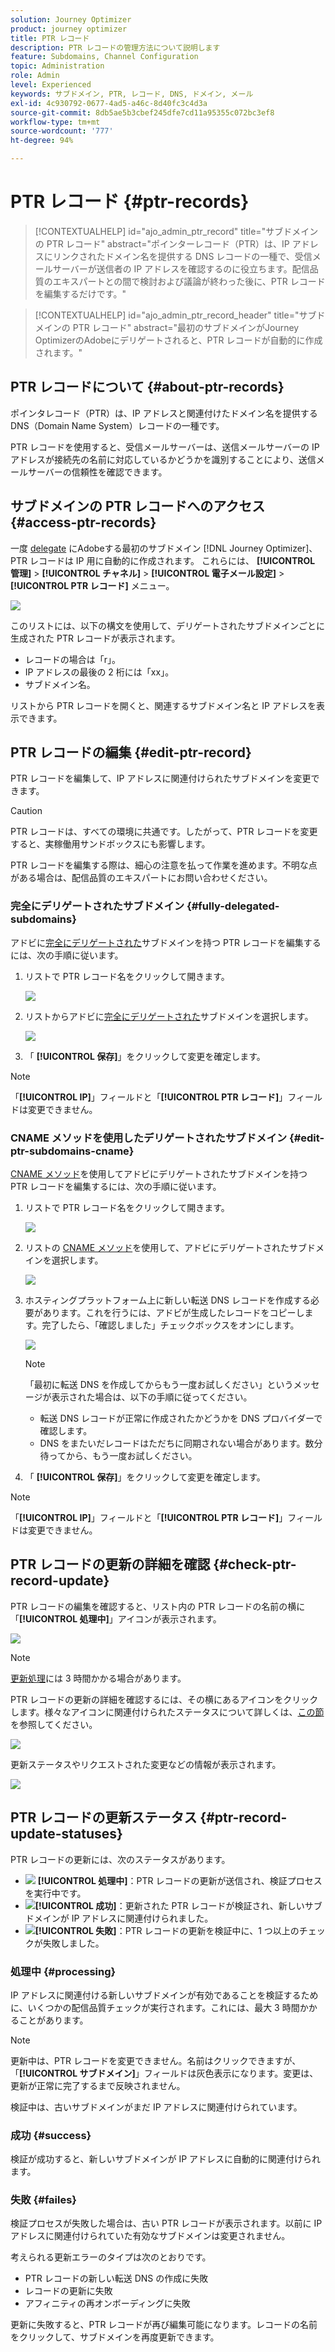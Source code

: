 ```yaml
---
solution: Journey Optimizer
product: journey optimizer
title: PTR レコード
description: PTR レコードの管理方法について説明します
feature: Subdomains, Channel Configuration
topic: Administration
role: Admin
level: Experienced
keywords: サブドメイン, PTR, レコード, DNS, ドメイン, メール
exl-id: 4c930792-0677-4ad5-a46c-8d40fc3c4d3a
source-git-commit: 8db5ae5b3cbef245dfe7cd11a95355c072bc3ef8
workflow-type: tm+mt
source-wordcount: '777'
ht-degree: 94%

---
```


# PTR レコード {#ptr-records}

>[!CONTEXTUALHELP]
>id="ajo_admin_ptr_record"
>title="サブドメインの PTR レコード"
>abstract="ポインターレコード（PTR）は、IP アドレスにリンクされたドメイン名を提供する DNS レコードの一種で、受信メールサーバーが送信者の IP アドレスを確認するのに役立ちます。配信品質のエキスパートとの間で検討および議論が終わった後に、PTR レコードを編集するだけです。"

>[!CONTEXTUALHELP]
>id="ajo_admin_ptr_record_header"
>title="サブドメインの PTR レコード"
>abstract="最初のサブドメインがJourney OptimizerのAdobeにデリゲートされると、PTR レコードが自動的に作成されます。"

## PTR レコードについて {#about-ptr-records}

ポインタレコード（PTR）は、IP アドレスと関連付けたドメイン名を提供する DNS（Domain Name System）レコードの一種です。

PTR レコードを使用すると、受信メールサーバーは、送信メールサーバーの IP アドレスが接続先の名前に対応しているかどうかを識別することにより、送信メールサーバーの信頼性を確認できます。

## サブドメインの PTR レコードへのアクセス {#access-ptr-records}

一度 [delegate](delegate-subdomain.md) にAdobeする最初のサブドメイン [!DNL Journey Optimizer]、PTR レコードは IP 用に自動的に作成されます。 これらには、 **[!UICONTROL 管理]** > **[!UICONTROL チャネル]** > **[!UICONTROL 電子メール設定]** > **[!UICONTROL PTR レコード]** メニュー。

![](assets/ptr-records.png)

このリストには、以下の構文を使用して、デリゲートされたサブドメインごとに生成された PTR レコードが表示されます。

* レコードの場合は「r」。
* IP アドレスの最後の 2 桁には「xx」。
* サブドメイン名。

リストから PTR レコードを開くと、関連するサブドメイン名と IP アドレスを表示できます。

## PTR レコードの編集 {#edit-ptr-record}

PTR レコードを編集して、IP アドレスに関連付けられたサブドメインを変更できます。

>[!CAUTION]
>
>PTR レコードは、すべての環境に共通です。したがって、PTR レコードを変更すると、実稼働用サンドボックスにも影響します。
>
>PTR レコードを編集する際は、細心の注意を払って作業を進めます。不明な点がある場合は、配信品質のエキスパートにお問い合わせください。

### 完全にデリゲートされたサブドメイン {#fully-delegated-subdomains}

アドビに[完全にデリゲートされた](delegate-subdomain.md#full-subdomain-delegation)サブドメインを持つ PTR レコードを編集するには、次の手順に従います。

1. リストで PTR レコード名をクリックして開きます。

   ![](assets/ptr-record-select.png)

1. リストからアドビに[完全にデリゲートされた](delegate-subdomain.md#full-subdomain-delegation)サブドメインを選択します。

   ![](assets/ptr-record-subdomain.png)

1. 「 **[!UICONTROL 保存]**」をクリックして変更を確定します。

>[!NOTE]
>
>「**[!UICONTROL IP]**」フィールドと「**[!UICONTROL PTR レコード]**」フィールドは変更できません。

### CNAME メソッドを使用したデリゲートされたサブドメイン {#edit-ptr-subdomains-cname}

[CNAME メソッド](delegate-subdomain.md#cname-subdomain-delegation)を使用してアドビにデリゲートされたサブドメインを持つ PTR レコードを編集するには、次の手順に従います。

1. リストで PTR レコード名をクリックして開きます。

   ![](assets/ptr-record-select-cname.png)

1. リストの [CNAME メソッド](delegate-subdomain.md#cname-subdomain-delegation)を使用して、アドビにデリゲートされたサブドメインを選択します。

   ![](assets/ptr-record-subdomain-cname.png)

1. ホスティングプラットフォーム上に新しい転送 DNS レコードを作成する必要があります。これを行うには、アドビが生成したレコードをコピーします。完了したら、「確認しました」チェックボックスをオンにします。

   ![](assets/ptr-record-subdomain-confirm.png)

   >[!NOTE]
   >
   >「最初に転送 DNS を作成してからもう一度お試しください」というメッセージが表示された場合は、以下の手順に従ってください。
   >   * 転送 DNS レコードが正常に作成されたかどうかを DNS プロバイダーで確認します。
   >   * DNS をまたいだレコードはただちに同期されない場合があります。数分待ってから、もう一度お試しください。

1. 「 **[!UICONTROL 保存]**」をクリックして変更を確定します。

>[!NOTE]
>
>「**[!UICONTROL IP]**」フィールドと「**[!UICONTROL PTR レコード]**」フィールドは変更できません。

## PTR レコードの更新の詳細を確認 {#check-ptr-record-update}

PTR レコードの編集を確認すると、リスト内の PTR レコードの名前の横に「**[!UICONTROL 処理中]**」アイコンが表示されます。

![](assets/ptr-record-updating.png)

>[!NOTE]
>
>[更新処理](#processing)には 3 時間かかる場合があります。

PTR レコードの更新の詳細を確認するには、その横にあるアイコンをクリックします。様々なアイコンに関連付けられたステータスについて詳しくは、[この節](#ptr-record-update-statuses)を参照してください。

![](assets/ptr-record-recent-update.png)

更新ステータスやリクエストされた変更などの情報が表示されます。

![](assets/ptr-record-updates.png)

## PTR レコードの更新ステータス {#ptr-record-update-statuses}

PTR レコードの更新には、次のステータスがあります。

* ![](assets/do-not-localize/ptr-record-processing.png) **[!UICONTROL 処理中]**：PTR レコードの更新が送信され、検証プロセスを実行中です。
* ![](assets/do-not-localize/ptr-record-success.png)**[!UICONTROL 成功]**：更新された PTR レコードが検証され、新しいサブドメインが IP アドレスに関連付けられました。
* ![](assets/do-not-localize/ptr-record-failed.png)**[!UICONTROL 失敗]**：PTR レコードの更新を検証中に、1 つ以上のチェックが失敗しました。

### 処理中 {#processing}

IP アドレスに関連付ける新しいサブドメインが有効であることを検証するために、いくつかの配信品質チェックが実行されます。これには、最大 3 時間かかることがあります。

>[!NOTE]
>
>更新中は、PTR レコードを変更できません。名前はクリックできますが、「**[!UICONTROL サブドメイン]**」フィールドは灰色表示になります。変更は、更新が正常に完了するまで反映されません。

検証中は、古いサブドメインがまだ IP アドレスに関連付けられています。

### 成功 {#success}

検証が成功すると、新しいサブドメインが IP アドレスに自動的に関連付けられます。

### 失敗 {#failes}

検証プロセスが失敗した場合は、古い PTR レコードが表示されます。以前に IP アドレスに関連付けられていた有効なサブドメインは変更されません。

考えられる更新エラーのタイプは次のとおりです。
* PTR レコードの新しい転送 DNS の作成に失敗
* レコードの更新に失敗
* アフィニティの再オンボーディングに失敗

更新に失敗すると、PTR レコードが再び編集可能になります。レコードの名前をクリックして、サブドメインを再度更新できます。
